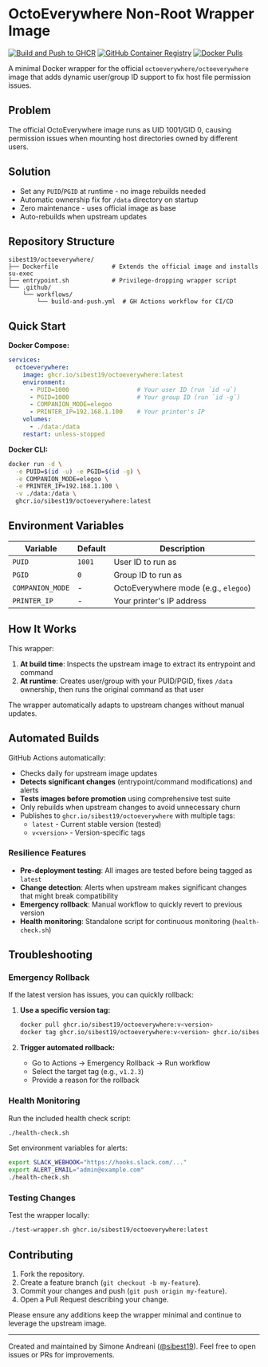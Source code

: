 # OctoEverywhere Non-Root Wrapper Image

[![Build and Push to GHCR](https://github.com/sibest19/octoeverywhere/actions/workflows/build-and-push.yml/badge.svg)](https://github.com/sibest19/octoeverywhere/actions/workflows/build-and-push.yml)
[![GitHub Container Registry](https://img.shields.io/badge/ghcr.io-sibest19%2Foctoeverywhere-blue?logo=docker)](https://github.com/sibest19/octoeverywhere/pkgs/container/octoeverywhere)
[![Docker Pulls](https://img.shields.io/badge/dynamic/json?color=blue&label=pulls&query=$.download_count&url=https%3A%2F%2Fghcr.io%2Fv2%2Fsibest19%2Foctoeverywhere%2Fblobs%2Fsha256%3Amanifest&logo=docker)](https://github.com/sibest19/octoeverywhere/pkgs/container/octoeverywhere)

A minimal Docker wrapper for the official `octoeverywhere/octoeverywhere` image that adds dynamic user/group ID support to fix host file permission issues.

## Problem

The official OctoEverywhere image runs as UID 1001/GID 0, causing permission issues when mounting host directories owned by different users.

## Solution

* Set any `PUID`/`PGID` at runtime - no image rebuilds needed
* Automatic ownership fix for `/data` directory on startup
* Zero maintenance - uses official image as base
* Auto-rebuilds when upstream updates

## Repository Structure

```text
sibest19/octoeverywhere/
├── Dockerfile               # Extends the official image and installs su-exec
├── entrypoint.sh            # Privilege-dropping wrapper script
└── .github/
    └── workflows/
        └── build-and-push.yml  # GH Actions workflow for CI/CD
```

## Quick Start

**Docker Compose:**
```yaml
services:
  octoeverywhere:
    image: ghcr.io/sibest19/octoeverywhere:latest
    environment:
      - PUID=1000                   # Your user ID (run `id -u`)
      - PGID=1000                   # Your group ID (run `id -g`)
      - COMPANION_MODE=elegoo
      - PRINTER_IP=192.168.1.100    # Your printer's IP
    volumes:
      - ./data:/data
    restart: unless-stopped
```

**Docker CLI:**
```bash
docker run -d \
  -e PUID=$(id -u) -e PGID=$(id -g) \
  -e COMPANION_MODE=elegoo \
  -e PRINTER_IP=192.168.1.100 \
  -v ./data:/data \
  ghcr.io/sibest19/octoeverywhere:latest
```

## Environment Variables

| Variable | Default | Description |
|----------|---------|-------------|
| `PUID` | `1001` | User ID to run as |
| `PGID` | `0` | Group ID to run as |
| `COMPANION_MODE` | - | OctoEverywhere mode (e.g., `elegoo`) |
| `PRINTER_IP` | - | Your printer's IP address |

## How It Works

This wrapper:
1. **At build time**: Inspects the upstream image to extract its entrypoint and command
2. **At runtime**: Creates user/group with your PUID/PGID, fixes `/data` ownership, then runs the original command as that user

The wrapper automatically adapts to upstream changes without manual updates.

## Automated Builds

GitHub Actions automatically:
- Checks daily for upstream image updates
- **Detects significant changes** (entrypoint/command modifications) and alerts
- **Tests images before promotion** using comprehensive test suite
- Only rebuilds when upstream changes to avoid unnecessary churn
- Publishes to `ghcr.io/sibest19/octoeverywhere` with multiple tags:
  - `latest` - Current stable version (tested)
  - `v<version>` - Version-specific tags

### Resilience Features

- **Pre-deployment testing**: All images are tested before being tagged as `latest`
- **Change detection**: Alerts when upstream makes significant changes that might break compatibility
- **Emergency rollback**: Manual workflow to quickly revert to previous version
- **Health monitoring**: Standalone script for continuous monitoring (`health-check.sh`)

## Troubleshooting

### Emergency Rollback

If the latest version has issues, you can quickly rollback:

1. **Use a specific version tag:**
   ```bash
   docker pull ghcr.io/sibest19/octoeverywhere:v<version>
   docker tag ghcr.io/sibest19/octoeverywhere:v<version> ghcr.io/sibest19/octoeverywhere:latest
   ```

2. **Trigger automated rollback:**
   - Go to Actions → Emergency Rollback → Run workflow
   - Select the target tag (e.g., `v1.2.3`) 
   - Provide a reason for the rollback

### Health Monitoring

Run the included health check script:
```bash
./health-check.sh
```

Set environment variables for alerts:
```bash
export SLACK_WEBHOOK="https://hooks.slack.com/..."
export ALERT_EMAIL="admin@example.com"
./health-check.sh
```

### Testing Changes

Test the wrapper locally:
```bash
./test-wrapper.sh ghcr.io/sibest19/octoeverywhere:latest
```

## Contributing

1. Fork the repository.
2. Create a feature branch (`git checkout -b my-feature`).
3. Commit your changes and push (`git push origin my-feature`).
4. Open a Pull Request describing your change.

Please ensure any additions keep the wrapper minimal and continue to leverage the upstream image.

---

Created and maintained by Simone Andreani ([@sibest19](https://github.com/sibest19)). Feel free to open issues or PRs for improvements.
